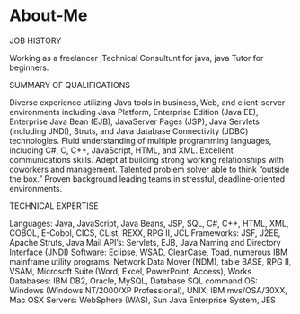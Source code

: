 # About-Me

JOB HISTORY

Working as a freelancer ,Technical Consultunt for java, java Tutor for beginners.

SUMMARY OF QUALIFICATIONS

Diverse experience utilizing Java tools in business, Web, and client-server environments including Java Platform, Enterprise Edition (Java EE), Enterprise Java Bean (EJB), JavaServer Pages (JSP), Java Servlets (including JNDI), Struts, and Java database Connectivity (JDBC) technologies.
Fluid understanding of multiple programming languages, including C#, C, C++, JavaScript, HTML, and XML.
Excellent communications skills. Adept at building strong working relationships with coworkers and management.
Talented problem solver able to think “outside the box.”
Proven background leading teams in stressful, deadline-oriented environments.


TECHNICAL EXPERTISE

Languages:	Java, JavaScript, Java Beans, JSP, SQL, C#, C++, HTML, XML, COBOL, E-Cobol, CICS, CList, REXX, RPG II, JCL
Frameworks:	JSF, J2EE, Apache Struts, Java Mail
API’s:	Servlets, EJB, Java Naming and Directory Interface (JNDI)
Software:	Eclipse, WSAD, ClearCase, Toad, numerous IBM mainframe utility programs, Network Data Mover (NDM), table BASE, RPG II, VSAM, Microsoft Suite (Word, Excel, PowerPoint, Access), Works
Databases:	IBM DB2, Oracle, MySQL, Database SQL command
OS:	Windows (Windows NT/2000/XP Professional), UNIX, IBM mvs/OSA/30XX, Mac OSX
Servers:	WebSphere (WAS), Sun Java Enterprise System, JES
